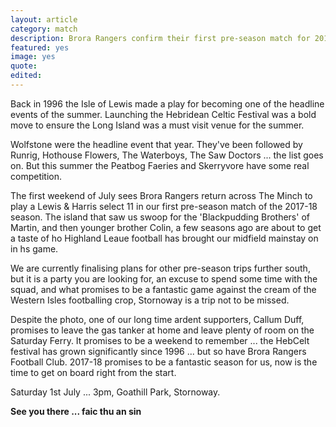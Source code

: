```yaml
---
layout: article
category: match
description: Brora Rangers confirm their first pre-season match for 2017-18 with a trip across the Minch to meet a Lewis & Harris select
featured: yes
image: yes
quote:
edited:
---
```

Back in 1996 the Isle of Lewis made a play for becoming one of the headline events of the summer. Launching the Hebridean Celtic Festival was a bold move to ensure the Long Island was a must visit venue for the summer.

Wolfstone were the headline event that year. They've been followed by Runrig, Hothouse Flowers, The Waterboys, The Saw Doctors ... the list goes on. But this summer the Peatbog Faeries and Skerryvore have some real competition.

The first weekend of July sees Brora Rangers return across The Minch to play a Lewis & Harris select 11 in our first pre-season match of the 2017-18 season. The island that saw us swoop for the 'Blackpudding Brothers' of Martin, and then younger brother Colin, a few seasons ago are about to get a taste of ho Highland Leaue football has brought our midfield mainstay on in hs game.

We are currently finalising plans for other pre-season trips further south, but it is a party you are looking for, an excuse to spend some time with the squad, and what promises to be a fantastic game against the cream of the Western Isles footballing crop, Stornoway is a trip not to be missed.

Despite the photo, one of our long time ardent supporters, Callum Duff, promises to leave the gas tanker at home and leave plenty of room on the Saturday Ferry. It promises to be a weekend to remember ... the HebCelt festival has grown significantly since 1996 ... but so have Brora Rangers Football Club. 2017-18 promises to be a fantastic season for us, now is the time to get on board right from the start.

Saturday 1st July ... 3pm, Goathill Park, Stornoway.

**See you there ... faic thu an sin**

